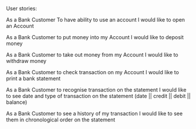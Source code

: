 
User stories:

As a Bank Customer
To have ability to use an account
I would like to open an Account

As a Bank Customer
to put money into my Account
I would like to deposit money

As a Bank Customer
to take out money from my Account
I would like to withdraw money

As a Bank Customer
to check transaction on my Account
I would like to print a bank statement

As a Bank Customer
to recognise transaction on the statement
I would like to see date and type of transaction on the statement
(date || credit || debit || balance)

As a Bank Customer
to see a history of my transaction
I would like to see them in chronological order on the statement
